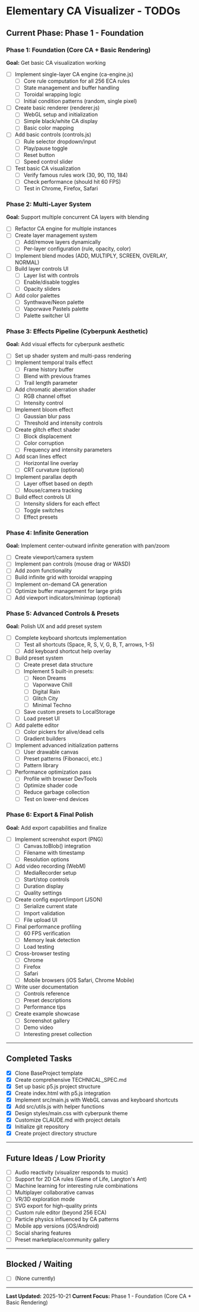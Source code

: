 # Elementary CA Visualizer - TODOs

## Current Phase: Phase 1 - Foundation

### Phase 1: Foundation (Core CA + Basic Rendering)
**Goal:** Get basic CA visualization working

- [ ] Implement single-layer CA engine (ca-engine.js)
  - [ ] Core rule computation for all 256 ECA rules
  - [ ] State management and buffer handling
  - [ ] Toroidal wrapping logic
  - [ ] Initial condition patterns (random, single pixel)
- [ ] Create basic renderer (renderer.js)
  - [ ] WebGL setup and initialization
  - [ ] Simple black/white CA display
  - [ ] Basic color mapping
- [ ] Add basic controls (controls.js)
  - [ ] Rule selector dropdown/input
  - [ ] Play/pause toggle
  - [ ] Reset button
  - [ ] Speed control slider
- [ ] Test basic CA visualization
  - [ ] Verify famous rules work (30, 90, 110, 184)
  - [ ] Check performance (should hit 60 FPS)
  - [ ] Test in Chrome, Firefox, Safari

### Phase 2: Multi-Layer System
**Goal:** Support multiple concurrent CA layers with blending

- [ ] Refactor CA engine for multiple instances
- [ ] Create layer management system
  - [ ] Add/remove layers dynamically
  - [ ] Per-layer configuration (rule, opacity, color)
- [ ] Implement blend modes (ADD, MULTIPLY, SCREEN, OVERLAY, NORMAL)
- [ ] Build layer controls UI
  - [ ] Layer list with controls
  - [ ] Enable/disable toggles
  - [ ] Opacity sliders
- [ ] Add color palettes
  - [ ] Synthwave/Neon palette
  - [ ] Vaporwave Pastels palette
  - [ ] Palette switcher UI

### Phase 3: Effects Pipeline (Cyberpunk Aesthetic)
**Goal:** Add visual effects for cyberpunk aesthetic

- [ ] Set up shader system and multi-pass rendering
- [ ] Implement temporal trails effect
  - [ ] Frame history buffer
  - [ ] Blend with previous frames
  - [ ] Trail length parameter
- [ ] Add chromatic aberration shader
  - [ ] RGB channel offset
  - [ ] Intensity control
- [ ] Implement bloom effect
  - [ ] Gaussian blur pass
  - [ ] Threshold and intensity controls
- [ ] Create glitch effect shader
  - [ ] Block displacement
  - [ ] Color corruption
  - [ ] Frequency and intensity parameters
- [ ] Add scan lines effect
  - [ ] Horizontal line overlay
  - [ ] CRT curvature (optional)
- [ ] Implement parallax depth
  - [ ] Layer offset based on depth
  - [ ] Mouse/camera tracking
- [ ] Build effect controls UI
  - [ ] Intensity sliders for each effect
  - [ ] Toggle switches
  - [ ] Effect presets

### Phase 4: Infinite Generation
**Goal:** Implement center-outward infinite generation with pan/zoom

- [ ] Create viewport/camera system
- [ ] Implement pan controls (mouse drag or WASD)
- [ ] Add zoom functionality
- [ ] Build infinite grid with toroidal wrapping
- [ ] Implement on-demand CA generation
- [ ] Optimize buffer management for large grids
- [ ] Add viewport indicators/minimap (optional)

### Phase 5: Advanced Controls & Presets
**Goal:** Polish UX and add preset system

- [ ] Complete keyboard shortcuts implementation
  - [ ] Test all shortcuts (Space, R, S, V, G, B, T, arrows, 1-5)
  - [ ] Add keyboard shortcut help overlay
- [ ] Build preset system
  - [ ] Create preset data structure
  - [ ] Implement 5 built-in presets:
    - [ ] Neon Dreams
    - [ ] Vaporwave Chill
    - [ ] Digital Rain
    - [ ] Glitch City
    - [ ] Minimal Techno
  - [ ] Save custom presets to LocalStorage
  - [ ] Load preset UI
- [ ] Add palette editor
  - [ ] Color pickers for alive/dead cells
  - [ ] Gradient builders
- [ ] Implement advanced initialization patterns
  - [ ] User drawable canvas
  - [ ] Preset patterns (Fibonacci, etc.)
  - [ ] Pattern library
- [ ] Performance optimization pass
  - [ ] Profile with browser DevTools
  - [ ] Optimize shader code
  - [ ] Reduce garbage collection
  - [ ] Test on lower-end devices

### Phase 6: Export & Final Polish
**Goal:** Add export capabilities and finalize

- [ ] Implement screenshot export (PNG)
  - [ ] Canvas.toBlob() integration
  - [ ] Filename with timestamp
  - [ ] Resolution options
- [ ] Add video recording (WebM)
  - [ ] MediaRecorder setup
  - [ ] Start/stop controls
  - [ ] Duration display
  - [ ] Quality settings
- [ ] Create config export/import (JSON)
  - [ ] Serialize current state
  - [ ] Import validation
  - [ ] File upload UI
- [ ] Final performance profiling
  - [ ] 60 FPS verification
  - [ ] Memory leak detection
  - [ ] Load testing
- [ ] Cross-browser testing
  - [ ] Chrome
  - [ ] Firefox
  - [ ] Safari
  - [ ] Mobile browsers (iOS Safari, Chrome Mobile)
- [ ] Write user documentation
  - [ ] Controls reference
  - [ ] Preset descriptions
  - [ ] Performance tips
- [ ] Create example showcase
  - [ ] Screenshot gallery
  - [ ] Demo video
  - [ ] Interesting preset collection

---

## Completed Tasks

- [x] Clone BaseProject template
- [x] Create comprehensive TECHNICAL_SPEC.md
- [x] Set up basic p5.js project structure
- [x] Create index.html with p5.js integration
- [x] Implement src/main.js with WebGL canvas and keyboard shortcuts
- [x] Add src/utils.js with helper functions
- [x] Design styles/main.css with cyberpunk theme
- [x] Customize CLAUDE.md with project details
- [x] Initialize git repository
- [x] Create project directory structure

---

## Future Ideas / Low Priority

- [ ] Audio reactivity (visualizer responds to music)
- [ ] Support for 2D CA rules (Game of Life, Langton's Ant)
- [ ] Machine learning for interesting rule combinations
- [ ] Multiplayer collaborative canvas
- [ ] VR/3D exploration mode
- [ ] SVG export for high-quality prints
- [ ] Custom rule editor (beyond 256 ECA)
- [ ] Particle physics influenced by CA patterns
- [ ] Mobile app versions (iOS/Android)
- [ ] Social sharing features
- [ ] Preset marketplace/community gallery

---

## Blocked / Waiting

- [ ] (None currently)

---

**Last Updated:** 2025-10-21
**Current Focus:** Phase 1 - Foundation (Core CA + Basic Rendering)
